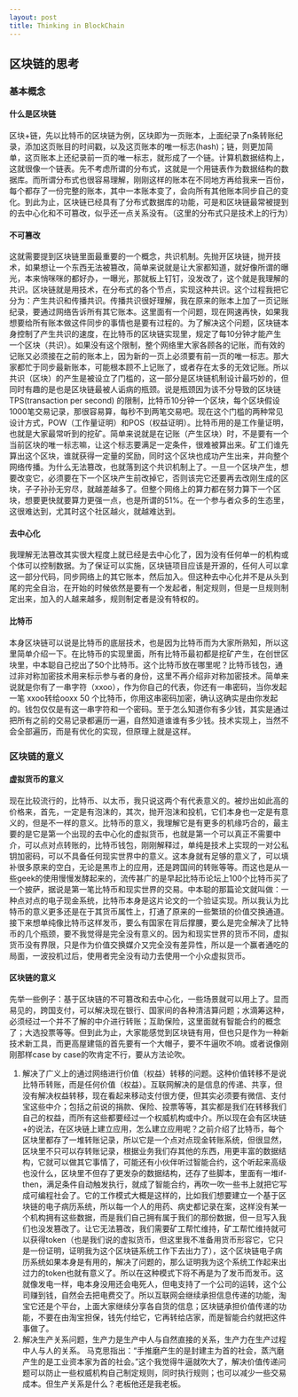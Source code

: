 ```yaml
---
layout: post
title: Thinking in BlockChain
---
```


## 区块链的思考
### 基本概念
#### 什么是区块链
区块+链，先以比特币的区块链为例，区块即为一页账本，上面纪录了n条转账纪录，添加这页账目的时间戳，以及这页账本的唯一标志(hash)；链，则更加简单，这页账本上还纪录前一页的唯一标志，就形成了一个链。计算机数据结构上，这就很像一个链表。先不考虑所谓的分布式，这就是一个用链表作为数据结构的数据库。而所谓分布式也很容易理解，刚刚这样的账本在不同地方再给我来一百份，每个都存了一份完整的账本，其中一本账本变了，会向所有其他账本同步自己的变化。到此为止，区块链已经具有了分布式数据库的功能，可是和区块链最常被提到的去中心化和不可篡改，似乎还一点关系没有。（这里的分布式只是技术上的行为）
#### 不可篡改
这就需要提到区块链里面最重要的一个概念，共识机制。先抛开区块链，抛开技术，如果想让一个东西无法被篡改，简单来说就是让大家都知道，就好像所谓的曝光，本来悄咪咪的都好办，一曝光，那就板上钉钉，没发改了，这个就是我理解的共识。区块链就是用技术，在分布式的各个节点，实现这种共识。这个过程我把它分为：产生共识和传播共识。传播共识很好理解，我在原来的账本上加了一页记账纪录，要通过网络告诉所有其它账本。这里面有一个问题，现在网速再快，如果我想要给所有账本做这件同步的事情也是要有过程的。为了解决这个问题，区块链本身控制了产生共识的速度，在比特币的区块链实现里，规定了每10分钟才能产生一个区块（共识）。如果没有这个限制，整个网络里大家各顾各的记账，而有效的记账又必须接在之前的账本上，因为新的一页上必须要有前一页的唯一标志。那大家都忙于同步最新账本，可能根本顾不上记账了，或者存在太多的无效记账。所以共识（区块）的产生是被设立了门槛的，这一部分是区块链机制设计最巧妙的，但同时有趣的是也是区块链最被人诟病的瓶颈。说是瓶颈因为该不分导致的区块链TPS(transaction per second) 的限制，比特币10分钟一个区块，每个区块假设1000笔交易记录，那很容易算，每秒不到两笔交易吧。现在这个门槛的两种常见设计方式，POW（工作量证明）和POS（权益证明）。比特币用的是工作量证明，也就是大家最常听到的挖矿。简单来说就是在记账（产生区块）时，不是要有一个当前区块的唯一标志嘛，让这个标志要满足一定条件，很难被算出来。矿工们谁先算出这个区块，谁就获得一定量的奖励，同时这个区块也成功产生出来，并向整个网络传播。为什么无法篡改，也就落到这个共识机制上了。一旦一个区块产生，想要改变它，必须要在下一个区块产生前改掉它，否则该完它还要再去改刚生成的区块，子子孙孙无穷尽，就越差越多了。但整个网络上的算力都在努力算下一个区块，想要更快就要算力更强一点，也是所谓的51%。在一个参与者众多的生态里，这很难达到，尤其时这个社区越火，就越难达到。
#### 去中心化
我理解无法篡改其实很大程度上就已经是去中心化了，因为没有任何单一的机构或个体可以控制数据。为了保证可以实施，区块链项目应该是开源的，任何人可以拿这一部分代码，同步网络上的其它账本，然后加入。但这种去中心化并不是从头到尾的完全自治，在开始的时候依然是要有一个发起者，制定规则，但是一旦规则制定出来，加入的人越来越多，规则制定者是没有特权的。
#### 比特币
本身区块链可以说是比特币的底层技术，也是因为比特币而为大家所熟知，所以这里简单介绍一下。在比特币的实现里面，所有比特币最初都是挖矿产生，在创世区块里，中本聪自己挖出了50个比特币。这个比特币放在哪里呢？比特币钱包，通过非对称加密技术用来标示参与者的身份，这里不再介绍非对称加密技术。简单来说就是你有了一串字符（xxoo），作为你自己的代表，你还有一串密码，当你发起一笔 xxoo转给ooxx 50 个比特币，你用这串密码加密，确认这确实是由你发起的。钱包仅仅是有这一串字符和一个密码。至于怎么知道你有多少钱，其实是通过把所有之前的交易记录都遍历一遍，自然知道谁谁有多少钱。技术实现上，当然不会全部遍历，而是有优化的实现，但原理上就是这样。
### 区块链的意义
#### 虚拟货币的意义
现在比较流行的，比特币、以太币，我只说这两个有代表意义的。被炒出如此高的价格来，首先，一定是有泡沫的，其次，抛开泡沫和投机，它们本身也一定是有意义的，但是不一样的意义。比特币的意义，我理解它是有更多的机缘巧合的，最主要的是它是第一个出现的去中心化的虚拟货币，也就是第一个可以真正不需要中介，可以点对点转账的，比特币钱包，刚刚解释过，单纯是技术上实现的一对公私钥加密码，可以不具备任何现实世界中的意义。这本身就有足够的意义了，可以填补很多原来的空白，无论是黑市上的应用，还是跨国间的转账等等。而这也是从一些geek的使用慢慢发酵起来的，流传甚广的是早起比特币论坛上100个比特币买了一个披萨，据说是第一笔比特币和现实世界的交易。中本聪的那篇论文就叫做：一种点对点的电子现金系统，比特币本身是这片论文的一个验证实现。所以我认为比特币的意义更多还是在于其货币属性上，打通了原来的一些繁琐的价值交换通道。接下来想单纯像比特币这样发币，要么有国家在背后撑腰，要么是完全解决了比特币的几个瓶颈，要不我觉得是完全没有意义的。因为和现实世界的货币不同，虚拟货币没有界限，只是作为价值交换媒介又完全没有差异性，所以是一个赢者通吃的局面，一波投机过后，使用者完全没有动力去使用一个小众虚拟货币。
#### 区块链的意义
先举一些例子：基于区块链的不可篡改和去中心化，一些场景就可以用上了。显而易见的，跨国支付，可以解决现在银行、国家间的各种清洁算问题；水滴筹这种，必须经过一个并不了解的中介进行转账；互助保险，这里面就有智能合约的概念了；大选投票等等。但到此为止，大家能感觉到区块链有用，但也只是作为一种新技术新工具，而更高屋建瓴的首先要有一个大帽子，要不牛逼吹不响。或者说像刚刚那样case by case的吹肯定不行，要从方法论吹。
1. 解决了广义上的通过网络进行价值（权益）转移的问题。这种价值转移不是说比特币转账，而是任何价值（权益）。互联网解决的是信息的传递、共享，但没有解决权益转移，现在看起来移动支付很方便，但其实必须要有微信、支付宝这些中介；包括之前说的捐款、保险、投票等等，其实都是我们在转移我们自己的权益，而所有这些都要经过一个权威机构或中介。所以现在会有区块链+的说法，在区块链上建立应用，怎么建立应用呢？之前介绍了比特币，每个区块里都存了一堆转账记录，所以它是一个点对点现金转账系统，但很显然，区块里不只可以存转账记录，根据业务我们存其他的东西，用更丰富的数据结构，它就可以做其它事情了，可能还有小伙伴听过智能合约，这个听起来高级也没什么，区块里不但存了更发杂的数据结构，还存了些脚本，里面有一堆if-then，满足条件自动触发执行，就成了智能合约，再吹一吹一些书上就把它写成可编程社会了。它的工作模式大概是这样的，比如我们想要建立一个基于区块链的电子病历系统，所以每一个人的用药、病史都记录在案，这样没有某一个机构拥有这些数据，而是我们自己拥有属于我们的那份数据，但一旦写入我们也没发篡改了。让它无法篡改，我们需要矿工帮忙维持，矿工帮忙维持就可以获得token（也是我们说的虚拟货币，但这里我不准备用货币形容它，它只是一份证明，证明我为这个区块链系统工作下去出力了），这个区块链电子病历系统如果本身是有用的，解决了问题的，那么证明我为这个系统工作起来出过力的token也就有意义了。所以在这种模式下将不再是为了发币而发币。这就像发电一样，电本身没用还会电死人，但电支持了一个公司的运转，这个公司赚到钱，自然会去把电费交了。所以互联网会继续承担信息传递的功能，淘宝它还是个平台，上面大家继续分享各自货的信息；区块链承担价值传递的功能，不要在由淘宝担保，钱先付给它，它再转给店家，而是智能合约就把这件事做了。
2. 解决生产关系问题，生产力是生产中人与自然直接的关系，生产力在生产过程中人与人的关系。 马克思指出：“手推磨产生的是封建主为首的社会，蒸汽磨产生的是工业资本家为首的社会。”这个我觉得牛逼就吹大了，解决价值传递问题可以防止一些权威机构自己制定规则，同时执行规则；也可以减少一些交易成本。但生产关系是什么？老板他还是我老板。